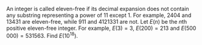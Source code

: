 An integer is called eleven-free if its decimal expansion does not contain any substring representing a power of $11$ except $1$.
For example, $2404$ and $13431$ are eleven-free, while $911$ and $4121331$ are not.
Let $E(n)$ be the $n$th positive eleven-free integer. For example, $E(3) = 3$, $E(200) = 213$ and $E(500\,000) = 531563$.
Find $E(10^{18})$.